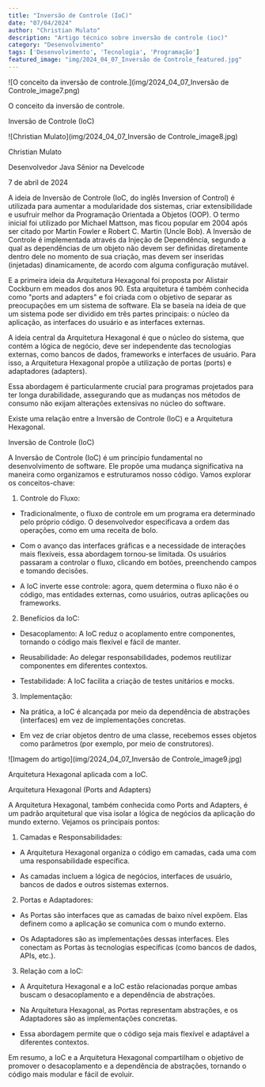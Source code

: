 ```yaml
---
title: "Inversão de Controle (IoC)"
date: "07/04/2024"
author: "Christian Mulato"
description: "Artigo técnico sobre inversão de controle (ioc)"
category: "Desenvolvimento"
tags: ['Desenvolvimento', 'Tecnologia', 'Programação']
featured_image: "img/2024_04_07_Inversão de Controle_featured.jpg"
---
```


![O conceito da inversão de controle.](img/2024_04_07_Inversão de Controle_image7.png)

O conceito da inversão de controle.

Inversão de Controle (IoC)

![Christian Mulato](img/2024_04_07_Inversão de Controle_image8.jpg)

Christian Mulato

Desenvolvedor Java Sênior na Develcode

7 de abril de 2024

A ideia de Inversão de Controle (IoC, do inglês Inversion of Control) é utilizada para aumentar a modularidade dos sistemas, criar extensibilidade e usufruir melhor da Programação Orientada a Objetos (OOP). O termo inicial foi utilizado por Michael Mattson, mas ficou popular em 2004 após ser citado por Martin Fowler e Robert C. Martin (Uncle Bob). A Inversão de Controle é implementada através da Injeção de Dependência, segundo a qual as dependências de um objeto não devem ser definidas diretamente dentro dele no momento de sua criação, mas devem ser inseridas (injetadas) dinamicamente, de acordo com alguma configuração mutável.

E a primeira ideia da Arquitetura Hexagonal foi proposta por Alistair Cockburn em meados dos anos 90. Esta arquitetura é também conhecida como "ports and adapters" e foi criada com o objetivo de separar as preocupações em um sistema de software. Ela se baseia na ideia de que um sistema pode ser dividido em três partes principais: o núcleo da aplicação, as interfaces do usuário e as interfaces externas.

A ideia central da Arquitetura Hexagonal é que o núcleo do sistema, que contém a lógica de negócio, deve ser independente das tecnologias externas, como bancos de dados, frameworks e interfaces de usuário. Para isso, a Arquitetura Hexagonal propõe a utilização de portas (ports) e adaptadores (adapters).

Essa abordagem é particularmente crucial para programas projetados para ter longa durabilidade, assegurando que as mudanças nos métodos de consumo não exijam alterações extensivas no núcleo do software.

Existe uma relação entre a Inversão de Controle (IoC) e a Arquitetura Hexagonal.

Inversão de Controle (IoC)

A Inversão de Controle (IoC) é um princípio fundamental no desenvolvimento de software. Ele propõe uma mudança significativa na maneira como organizamos e estruturamos nosso código. Vamos explorar os conceitos-chave:

1. Controle do Fluxo:

- Tradicionalmente, o fluxo de controle em um programa era determinado pelo próprio código. O desenvolvedor especificava a ordem das operações, como em uma receita de bolo.

- Com o avanço das interfaces gráficas e a necessidade de interações mais flexíveis, essa abordagem tornou-se limitada. Os usuários passaram a controlar o fluxo, clicando em botões, preenchendo campos e tomando decisões.

- A IoC inverte esse controle: agora, quem determina o fluxo não é o código, mas entidades externas, como usuários, outras aplicações ou frameworks.

2. Benefícios da IoC:

- Desacoplamento: A IoC reduz o acoplamento entre componentes, tornando o código mais flexível e fácil de manter.

- Reusabilidade: Ao delegar responsabilidades, podemos reutilizar componentes em diferentes contextos.

- Testabilidade: A IoC facilita a criação de testes unitários e mocks.

3. Implementação:

- Na prática, a IoC é alcançada por meio da dependência de abstrações (interfaces) em vez de implementações concretas.

- Em vez de criar objetos dentro de uma classe, recebemos esses objetos como parâmetros (por exemplo, por meio de construtores).

![Imagem do artigo](img/2024_04_07_Inversão de Controle_image9.jpg)

Arquitetura Hexagonal aplicada com a IoC.

Arquitetura Hexagonal (Ports and Adapters)

A Arquitetura Hexagonal, também conhecida como Ports and Adapters, é um padrão arquitetural que visa isolar a lógica de negócios da aplicação do mundo externo. Vejamos os principais pontos:

1. Camadas e Responsabilidades:

- A Arquitetura Hexagonal organiza o código em camadas, cada uma com uma responsabilidade específica.

- As camadas incluem a lógica de negócios, interfaces de usuário, bancos de dados e outros sistemas externos.

2. Portas e Adaptadores:

- As Portas são interfaces que as camadas de baixo nível expõem. Elas definem como a aplicação se comunica com o mundo externo.

- Os Adaptadores são as implementações dessas interfaces. Eles conectam as Portas às tecnologias específicas (como bancos de dados, APIs, etc.).

3. Relação com a IoC:

- A Arquitetura Hexagonal e a IoC estão relacionadas porque ambas buscam o desacoplamento e a dependência de abstrações.

- Na Arquitetura Hexagonal, as Portas representam abstrações, e os Adaptadores são as implementações concretas.

- Essa abordagem permite que o código seja mais flexível e adaptável a diferentes contextos.

Em resumo, a IoC e a Arquitetura Hexagonal compartilham o objetivo de promover o desacoplamento e a dependência de abstrações, tornando o código mais modular e fácil de evoluir.
